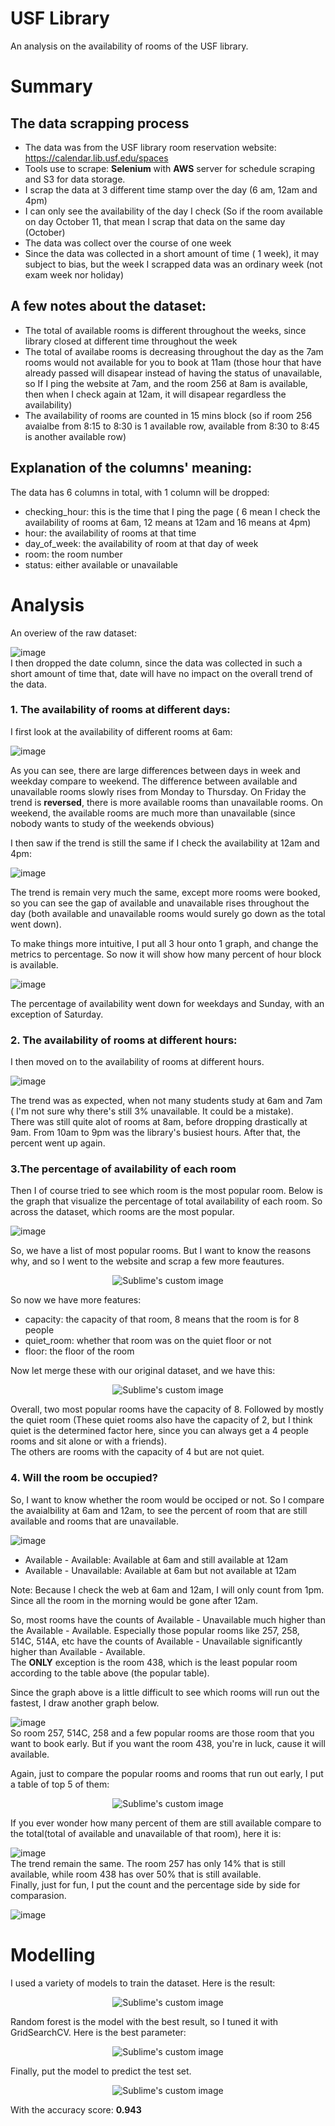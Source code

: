 # USF Library
An analysis on the availability of rooms of the USF library. 

# Summary
## The data scrapping process
- The data was from the USF library room reservation website: https://calendar.lib.usf.edu/spaces
- Tools use to scrape: **Selenium** with **AWS** server for schedule scraping and S3 for data storage.
- I scrap the data at 3 different time stamp over the day (6 am, 12am and 4pm)
- I can only see the availability of the day I check (So if the room available on day October 11, that mean I scrap that data on the same day (October)
- The data was collect over the course of one week
- Since the data was collected in a short amount of time ( 1 week), it may subject to bias, but the week I scrapped data was an ordinary week (not exam week nor holiday)

## A few notes about the dataset:
- The total of available rooms is different throughout the weeks, since library closed at different time throughout the week
- The total of availabe rooms is decreasing throughout the day as the 7am rooms would not available for you to book at 11am (those hour that have already passed will disapear instead of having the status of unavailable, so If I ping the website at 7am, and the room 256 at 8am is available, then when I check again at 12am, it will disapear regardless the availability)
- The availability of rooms are counted in 15 mins block (so if room 256 avaialbe from 8:15 to 8:30 is 1 available row, available from 8:30 to 8:45 is another available row)

## Explanation of the columns' meaning:  
The data has 6 columns in total, with 1 column will be dropped:
- checking_hour: this is the time that I ping the page ( 6 mean I check the availability of rooms at 6am, 12 means at 12am and 16 means at 4pm)
- hour: the availability of rooms at that time 
- day_of_week: the availability of room at that day of week
- room: the room number
- status: either available or unavailable

# Analysis
An overiew of the raw dataset:  

![image](https://user-images.githubusercontent.com/88282475/197417139-0b498b9f-cabb-43e0-a3ad-373ee736c4ae.png)  
I then dropped the date column, since the data was collected in such a short amount of time that, date will have no impact on the overall trend of the data.

### 1. The availability of rooms at different days:
I first look at the availability of different rooms at 6am:  

![image](https://user-images.githubusercontent.com/88282475/197418592-536afefb-0a74-4881-9c65-834e9e75b1b0.png)  
  
As you can see, there are large differences between days in week and weekday compare to weekend. The difference between available and unavailable rooms slowly rises from Monday to Thursday. On Friday the trend is **reversed**, there is more available rooms than unavailable rooms. On weekend, the available rooms are much more than unavailable (since nobody wants to study of the weekends obvious)   

I then saw if the trend is still the same if I check the availability at 12am and 4pm:  

![image](https://user-images.githubusercontent.com/88282475/197418185-776799aa-76cd-4001-87aa-120c5280eee1.png)  
  
The trend is remain very much the same, except more rooms were booked, so you can see the gap of available and unavailable rises throughout the day (both available and unavailable rooms would surely go down as the total went down).    
   
To make things more intuitive, I put all 3 hour onto 1 graph, and change the metrics to percentage. So now it will show how many percent of hour block is available.   
   
![image](https://user-images.githubusercontent.com/88282475/197418831-bdd70d15-0047-4998-a9f0-faf8c51d18b4.png)  
  
The percentage of availability went down for weekdays and Sunday, with an exception of Saturday.   
### 2. The availability of rooms at different hours:
I then moved on to the availability of rooms at different hours.    
   
![image](https://user-images.githubusercontent.com/88282475/197419159-37ed4abb-bf39-4e5e-bb66-52fa83184740.png)   
  
The trend was as expected, when not many students study at 6am and 7am ( I'm not sure why there's still 3% unavailable. It could be a mistake).  
There was still quite alot of rooms at 8am, before dropping drastically at 9am. From 10am to 9pm was the library's busiest hours. After that, the percent went up again.
   
### 3.The percentage of availability of each room
Then I of course tried to see which room is the most popular room. Below is the graph that visualize the percentage of total availability of each room. So across the dataset, which rooms are the most popular.   
   
![image](https://user-images.githubusercontent.com/88282475/197419558-fc79b073-819d-45d2-9ccd-df956a8bf022.png)
   
So, we have a list of most popular rooms. But I want to know the reasons why, and so I went to the website and scrap a few more feautures.   
   
<p align="center">
  <img src="https://user-images.githubusercontent.com/88282475/197419667-5a670350-e9f6-412d-ad10-3756a3f0233b.png" alt="Sublime's custom image"/>
</p>

So now we have more features:
- capacity: the capacity of that room, 8 means that the room is for 8 people
- quiet_room: whether that room was on the quiet floor or not
- floor: the floor of the room

Now let merge these with our original dataset, and we have this:   

<p align="center">
  <img src="https://user-images.githubusercontent.com/88282475/197419898-2d7f0ba1-9089-47fb-8ec9-c628777443f1.png" alt="Sublime's custom image"/>
</p>

Overall, two most popular rooms have the capacity of 8. Followed by mostly the quiet room (These quiet rooms also have the capacity of 2, but I think quiet is the determined factor here, since you can always get a 4 people rooms and sit alone or with a friends).     
The others are rooms with the capacity of 4 but are not quiet.

### 4. Will the room be occupied?
So, I want to know whether the room would be occiped or not. So I compare the avaialbility at 6am and 12am, to see the percent of room that are still available and rooms that are unavailable.   
    
 ![image](https://user-images.githubusercontent.com/88282475/197420424-cbd035f1-e443-4718-8b8b-c59b6fb47712.png)
- Available - Available: Available at 6am and still available at 12am
- Available - Unavailable: Available at 6am but not available at 12am
    
Note: Because I check the web at 6am and 12am, I will only count from 1pm. Since all the room in the morning would be gone after 12am.  
    
So, most rooms have the counts of Available - Unavailable much higher than the Available - Available. Especially those popular rooms like 257, 258, 514C, 514A, etc have the counts of Available - Unavailable significantly higher than Available - Available.    
The **ONLY** exception is the room 438, which is the least popular room according to the table above (the popular table).  
    
Since the graph above is a little difficult to see which rooms will run out the fastest, I draw another graph below.    
    
![image](https://user-images.githubusercontent.com/88282475/197421149-f78543f2-c97f-4941-b51b-61862d012489.png)   
So room 257, 514C, 258 and a few popular rooms are those room that you want to book early. But if you want the room 438, you're in luck, cause it will available.    
     
Again, just to compare the popular rooms and rooms that run out early, I put a table of top 5 of them:    
    
<p align="center">
  <img src="https://user-images.githubusercontent.com/88282475/197421234-ddd7a7ac-df2f-48c7-9211-05aea0ebeb53.png" alt="Sublime's custom image"/>
</p>
    
If you ever wonder how many percent of them are still available compare to the total(total of available and unavailable of that room), here it is:   
    
![image](https://user-images.githubusercontent.com/88282475/197421650-ab526c14-aab4-4916-a3bc-a1d7052dd238.png)    
The trend remain the same. The room 257 has only 14% that is still available, while room 438 has over 50% that is still available.    
Finally, just for fun, I put the count and the percentage side by side for comparasion.    
     
![image](https://user-images.githubusercontent.com/88282475/197421849-59d3fe32-b0f5-4852-82ae-ef35e36a69f6.png)

# Modelling 
I used a variety of models to train the dataset. Here is the result:   
    
<p align="center">
  <img src="https://user-images.githubusercontent.com/88282475/197426870-d9476231-5561-4223-ba42-2d430288012c.png" alt="Sublime's custom image"/>
</p>

Random forest is the model with the best result, so I tuned it with GridSearchCV. Here is the best parameter:

<p align="center">
  <img src="https://user-images.githubusercontent.com/88282475/197427161-d01f7e5a-02b4-47d2-8674-ae37af5c7d0c.png" alt="Sublime's custom image"/>
</p>
    
Finally, put the model to predict the test set.    

<p align="center">
  <img src="https://user-images.githubusercontent.com/88282475/197427227-cca57453-ea2d-4ac9-9b9b-a97b73647a79.png" alt="Sublime's custom image"/>
</p>

    
With the accuracy score: **0.943**
